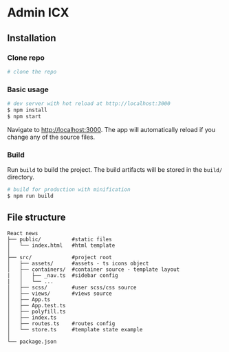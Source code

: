 # Admin ICX

## Installation

### Clone repo

```bash
# clone the repo

```

### Basic usage

```bash
# dev server with hot reload at http://localhost:3000
$ npm install
$ npm start
```

Navigate to [http://localhost:3000](http://localhost:3000). The app will automatically reload if you change any of the source files.

### Build

Run `build` to build the project. The build artifacts will be stored in the `build/` directory.

```bash
# build for production with minification
$ npm run build
```

## File structure

```
React news
├── public/          #static files
│   └── index.html   #html template
│
├── src/             #project root
│   ├── assets/      #assets - ts icons object
│   ├── containers/  #container source - template layout
|   │   ├── _nav.ts  #sidebar config
|   │   └── ...
│   ├── scss/        #user scss/css source
│   ├── views/       #views source
│   ├── App.ts
│   ├── App.test.ts
│   ├── polyfill.ts
│   ├── index.ts
│   ├── routes.ts    #routes config
│   └── store.ts     #template state example
│
└── package.json
```
